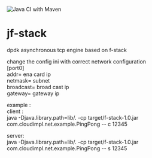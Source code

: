 ![Java CI with Maven](https://github.com/cloudimpl/jf-stack/workflows/Java%20CI%20with%20Maven/badge.svg)
# jf-stack
dpdk asynchronous tcp engine based on f-stack

change the config ini with correct network configuration <br>
[port0] <br>
addr= ena card ip <br>
netmask= subnet  <br>
broadcast= broad cast ip <br>
gateway= gateway ip<br>

example : <br>
client :<br>
      java -Djava.library.path=lib/. -cp target/f-stack-1.0.jar com.cloudimpl.net.example.PingPong -- c <remoteip> 12345 <br>

server: <br>
      java -Djava.library.path=lib/. -cp target/f-stack-1.0.jar com.cloudimpl.net.example.PingPong -- s 12345
